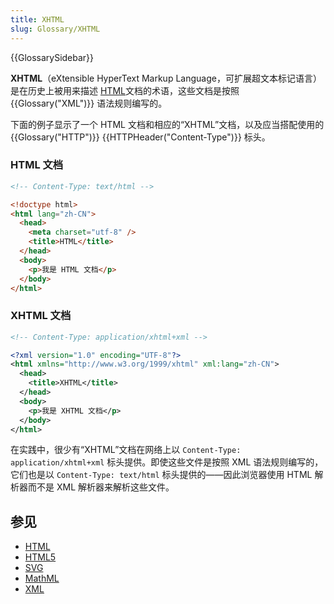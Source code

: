 ```yaml
---
title: XHTML
slug: Glossary/XHTML
---
```


{{GlossarySidebar}}

**XHTML**（eXtensible HyperText Markup Language，可扩展超文本标记语言）是在历史上被用来描述 [HTML](/zh-CN/docs/Web/HTML)文档的术语，这些文档是按照 {{Glossary("XML")}} 语法规则编写的。

下面的例子显示了一个 HTML 文档和相应的“XHTML”文档，以及应当搭配使用的 {{Glossary("HTTP")}} {{HTTPHeader("Content-Type")}} 标头。

### HTML 文档

```html
<!-- Content-Type: text/html -->

<!doctype html>
<html lang="zh-CN">
  <head>
    <meta charset="utf-8" />
    <title>HTML</title>
  </head>
  <body>
    <p>我是 HTML 文档</p>
  </body>
</html>
```

### XHTML 文档

```xml
<!-- Content-Type: application/xhtml+xml -->

<?xml version="1.0" encoding="UTF-8"?>
<html xmlns="http://www.w3.org/1999/xhtml" xml:lang="zh-CN">
  <head>
    <title>XHTML</title>
  </head>
  <body>
    <p>我是 XHTML 文档</p>
  </body>
</html>
```

在实践中，很少有“XHTML”文档在网络上以 `Content-Type: application/xhtml+xml` 标头提供。即使这些文件是按照 XML 语法规则编写的，它们也是以 `Content-Type: text/html` 标头提供的——因此浏览器使用 HTML 解析器而不是 XML 解析器来解析这些文件。

## 参见

- [HTML](/zh-CN/docs/Glossary/HTML)
- [HTML5](/zh-CN/docs/Glossary/HTML5)
- [SVG](/zh-CN/docs/Glossary/SVG)
- [MathML](/zh-CN/docs/Glossary/MathML)
- [XML](/zh-CN/docs/Glossary/XML)
